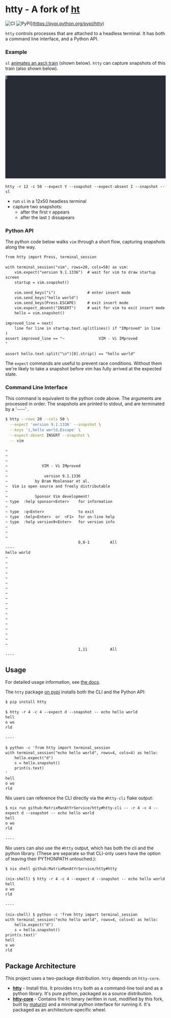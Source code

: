 # htty - A fork of [ht](https://github.com/andyk/ht)

![CI](https://github.com/MatrixManAtYrService/htty/workflows/Test/badge.svg)
![PyPI](https://img.shields.io/pypi/v/htty.svg)](https://pypi.python.org/pypi/htty)

`htty` controls processes that are attached to a headless terminal.
It has both a command line interface, and a Python API.

### Example

`sl` [animates an ascii train](https://linuxcommandlibrary.com/man/sl) (shown below). `htty` can capture snapshots of this train (also shown below).

![animated ascii-art train](example.svg)

```
htty -r 12 -c 50 --expect Y --snapshot --expect-absent I --snapshot -- sl
```
- run `sl` in a 12x50 headless terminal
- capture two snapshots:
   - after the first `Y` appears
   - after the last `I` dissapears

### Python API

The python code below walks `vim` through a short flow, capturing snapshots along the way.

```python3
from htty import Press, terminal_session

with terminal_session("vim", rows=20, cols=50) as vim:
    vim.expect("version 9.1.1336")  # wait for vim to draw startup screen
    startup = vim.snapshot()

    vim.send_keys("i")              # enter insert mode
    vim.send_keys("hello world")
    vim.send_keys(Press.ESCAPE)     # exit insert mode
    vim.expect_absent("INSERT")     # wait for vim to exit insert mode
    hello = vim.snapshot()

improved_line = next(
    line for line in startup.text.splitlines() if "IMproved" in line
)
assert improved_line == "~               VIM - Vi IMproved                 "

assert hello.text.split("\n")[0].strip() == "hello world"
```

The `expect` commands are useful to prevent race conditions.
Without them we're likely to take a snapshot before vim has fully arrived at the expected state.

### Command Line Interface

This command is equivalent to the python code above.
The arguments are processed in order.
The snapshots are printed to stdout, and are terminated by a '----' .

```bash
$ htty --rows 20 --cols 50 \
  --expect 'version 9.1.1336' --snapshot \
  --keys 'i,hello world,Escape' \
  --expect-absent INSERT --snapshot \
  -- vim
```
```
~
~
~
~               VIM - Vi IMproved
~
~                version 9.1.1336
~            by Bram Moolenaar et al.
~  Vim is open source and freely distributable
~
~            Sponsor Vim development!
~ type  :help sponsor<Enter>    for information
~
~ type  :q<Enter>               to exit
~ type  :help<Enter>  or  <F1>  for on-line help
~ type  :help version9<Enter>   for version info
~
~
~
                                0,0-1         All
----
hello world
~
~
~
~
~
~
~
~
~
~
~
~
~
~
~
~
~
~
                                1,11          All
----
```

## Usage

For detailed usage information, see [the docs](https://matrixmanatyrservice.github.io/htty/htty.html).

The `htty` package [on pypi](https://pypi.org/project/htty/) installs both the CLI and the Python API:
```
$ pip install htty

$ htty -r 4 -c 4 --expect d --snapshot -- echo hello world
hell
o wo
rld

----

$ python -c 'from htty import terminal_session
with terminal_session("echo hello world", rows=4, cols=4) as hello:
    hello.expect("d")
    s = hello.snapshot()
    print(s.text)
'
hell
o wo
rld

```

Nix users can reference the CLI directly via the `#htty-cli` flake output:
```   
$ nix run github:MatrixManAtYrService/htty#htty-cli -- -r 4 -c 4 --expect d --snapshot -- echo hello world
hell
o wo
rld

----
```

Nix users can also use the `#htty` output, which has both the cli and the python library. (These are separate so that CLI-only users have the option of leaving their PYTHONPATH untouched.):

```
$ nix shell github:MatrixManAtYrService/htty#htty

(nix-shell) $ htty -r 4 -c 4 --expect d --snapshot -- echo hello world
hell
o wo
rld

----

(nix-shell) $ python -c 'from htty import terminal_session
with terminal_session("echo hello world", rows=4, cols=4) as hello:
    hello.expect("d")
    s = hello.snapshot()
print(s.text)'
hell
o wo
rld

```

## Package Architecture

This project uses a two-package distribution. `htty` depends on `htty-core`.

- **[htty](htty/README.md)** - Install this. It provides `htty` both as a command-line tool and as a python library.  It's pure python, packaged as a source distribution.
- **[htty-core](htty-core/README.md)** - Contains the `ht` binary (written in rust, modified by this fork, built by [maturin](https://github.com/PyO3/maturin)) and a minimal python interface for running it.  It's packaged as an architecture-specific wheel. 
